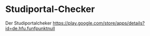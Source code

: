 Studiportal-Checker
===================

Der Studiportalcheker https://play.google.com/store/apps/details?id=de.hfu.funfpunktnull
